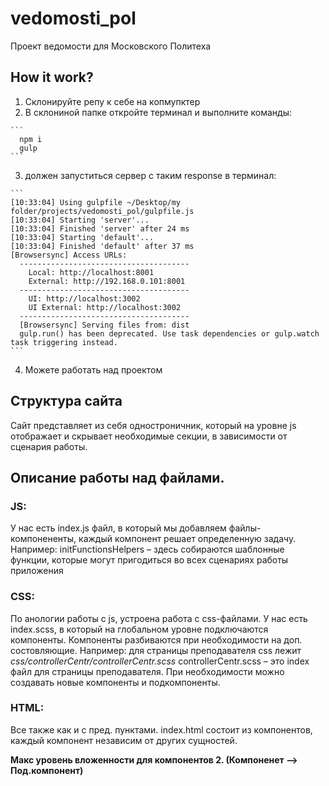 # vedomosti_pol
Проект ведомости для Московского Политеха


## How it work?
  1. Склонируйте репу к себе на копмупктер
  2. В склониной папке откройте терминал и выполните команды:

    ``` 
      npm i
      gulp
    ```
    
  3. должен запуститься сервер с таким response в терминал:

    ```
    [10:33:04] Using gulpfile ~/Desktop/my folder/projects/vedomosti_pol/gulpfile.js
    [10:33:04] Starting 'server'...
    [10:33:04] Finished 'server' after 24 ms
    [10:33:04] Starting 'default'...
    [10:33:04] Finished 'default' after 37 ms
    [Browsersync] Access URLs:
      --------------------------------------
        Local: http://localhost:8001
        External: http://192.168.0.101:8001
      --------------------------------------
        UI: http://localhost:3002
        UI External: http://localhost:3002
      --------------------------------------
      [Browsersync] Serving files from: dist
      gulp.run() has been deprecated. Use task dependencies or gulp.watch task triggering instead.
    ```
  4. Можете работать над проектом


## Структура сайта
Сайт представляет из себя одностроничник, который на уровне js отображает и скрывает необходимые секции, в зависимости от сценария работы.


## Описание работы над файлами.
### JS:
У нас есть index.js файл, в который мы добавляем файлы-компонененты, каждый компонент решает определенную задачу. 
Например: initFunctionsHelpers – здесь собираются шаблонные функции, которые могут пригодиться во всех сценариях работы приложения

### CSS:
По анологии работы с js, устроена работа с css-файлами. 
У нас есть index.scss, в который на глобальном уровне подключаются компоненты. Компоненты разбиваются при необходимости на доп. состовляющие. Например: для страницы преподавателя css лежит *css/controllerCentr/controllerCentr.scss*  controllerCentr.scss – это index файл для страницы преподавателя.
При необходимости можно создавать новые компоненты и подкомпоненты.

### HTML:
Все также как и с пред. пунктами.
index.html состоит из компонентов, каждый компонент независим от других сущностей.


**Макс уровень вложенности для компонентов 2. (Компоненет –> Под.компонент)**
